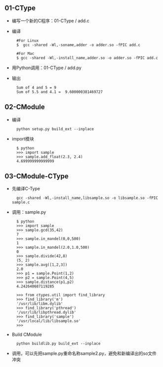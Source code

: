 ## 01-CType
- 编写一个新的C程序：01-CType / add.c
- 编译
	
		#For Linux
		$  gcc -shared -Wl,-soname,adder -o adder.so -fPIC add.c
			
		#For Mac
		$ gcc -shared -Wl,-install_name,adder.so -o adder.so -fPIC add.c
- 用Python调用：01-CType / add.py
- 输出
	
		Sum of 4 and 5 = 9
		Sum of 5.5 and 4.1 =  9.600000381469727

## 02-CModule
- 编译

		python setup.py build_ext --inplace
- import模块

		$ python
		>>> import sample
		>>> sample.add_float(2.3, 2.4)
		4.699999999999999

## 03-CModule-CType
- 先编译C-Type

		gcc -shared -Wl,-install_name,libsample.so -o libsample.so -fPIC sample.c
- 调用：sample.py

		$ python
		>>> import sample
		>>> sample.gcd(35,42)
		7
		>>> sample.in_mandel(0,0,500)
		1
		>>> sample.in_mandel(2.0,1.0,500)
		0
		>>> sample.divide(42,8)
		(5, 2)
		>>> sample.avg([1,2,3])
		2.0
		>>> p1 = sample.Point(1,2)
		>>> p2 = sample.Point(4,5)
		>>> sample.distance(p1,p2)
		4.242640687119285
		
		>>> from ctypes.util import find_library
		>>> find_library('m')
		'/usr/lib/libm.dylib'
		>>> find_library('pthread')
		'/usr/lib/libpthread.dylib'
		>>> find_library('sample')
		'/usr/local/lib/libsample.so'
		>>>
- Build CModule

		python buildlib.py build_ext --inplace
- 调用，可以先把sample.py重命名称sample2.py，避免和新编译出的so文件冲突
